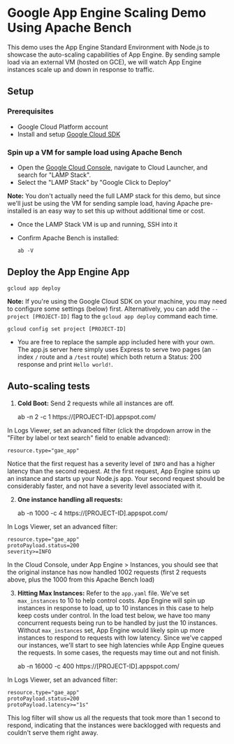 # Google App Engine Scaling Demo Using Apache Bench
This demo uses the App Engine Standard Environment with Node.js to showcase the auto-scaling capabilities of App Engine. By sending sample load via an external VM (hosted on GCE), we will watch App Engine instances scale up and down in response to traffic.

## Setup
### Prerequisites
* Google Cloud Platform account
* Install and setup [Google Cloud SDK](https://cloud.google.com/sdk/)

### Spin up a VM for sample load using Apache Bench
* Open the [Google Cloud Console](https://console.cloud.google.com/), navigate to Cloud Launcher, and search for "LAMP Stack".
* Select the "LAMP Stack" by "Google Click to Deploy"

**Note:** You don't actually need the full LAMP stack for this demo, but since we'll just be using the VM for sending sample load, having Apache pre-installed is an easy way to set this up without additional time or cost. 
* Once the LAMP Stack VM is up and running, SSH into it
* Confirm Apache Bench is installed:
    
    `ab -V`

## Deploy the App Engine App
    gcloud app deploy
**Note:** If you're using the Google Cloud SDK on your machine, you may need to configure some settings (below) first. Alternatively, you can add the `--project [PROJECT-ID]` flag to the `gcloud app deploy` command each time. 
   
    gcloud config set project [PROJECT-ID]

* You are free to replace the sample app included here with your own. The app.js server here simply uses Express to serve two pages (an index `/` route and a `/test` route) which both return a Status: 200 response and print `Hello world!`.

## Auto-scaling tests
1. **Cold Boot:** Send 2 requests while all instances are off.

    ab -n 2 -c 1 https://[PROJECT-ID].appspot.com/

In Logs Viewer, set an advanced filter (click the dropdown arrow in the "Filter by label or text search" field to enable advanced): 

    resource.type="gae_app"

Notice that the first request has a severity level of `INFO` and has a higher latency than the second request. At the first request, App Engine spins up an instance and starts up your Node.js app. Your second request should be considerably faster, and not have a severity level associated with it.

2. **One instance handling all requests:**

    ab -n 1000 -c 4 https://[PROJECT-ID].appspot.com/

In Logs Viewer, set an advanced filter: 

    resource.type="gae_app"
    protoPayload.status=200
    severity>=INFO

In the Cloud Console, under App Engine > Instances, you should see that the original instance has now handled 1002 requests (first 2 requests above, plus the 1000 from this Apache Bench load)

3. **Hitting Max Instances:** Refer to the `app.yaml` file. We've set `max_instances` to 10 to help control costs. App Engine will spin up instances in response to load, up to 10 instances in this case to help keep costs under control. In the load test below, we have too many concurrent requests being run to be handled by just the 10 instances. Without `max_instances` set, App Engine would likely spin up more instances to respond to requests with low latency. Since we've capped our instances, we'll start to see high latencies while App Engine queues the requests. In some cases, the requests may time out and not finish. 

    ab -n 16000 -c 400 https://[PROJECT-ID].appspot.com/

In Logs Viewer, set an advanced filter: 

    resource.type="gae_app"
    protoPayload.status=200
    protoPayload.latency>="1s"

This log filter will show us all the requests that took more than 1 second to respond, indicating that the instances were backlogged with requests and couldn't serve them right away. 



